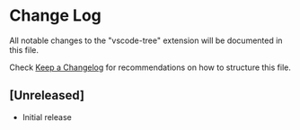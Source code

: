 # Change Log

All notable changes to the "vscode-tree" extension will be documented in this file.

Check [Keep a Changelog](http://keepachangelog.com/) for recommendations on how to structure this file.

## [Unreleased]

- Initial release